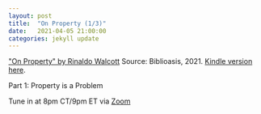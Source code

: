 ```yaml
---
layout: post
title:  "On Property (1/3)"
date:   2021-04-05 21:00:00
categories: jekyll update
---
```


["On Property" by Rinaldo Walcott](https://bookshop.org/books/on-property/9781771964074?aid=13448&listref=civic-tech-book-club-reading-list) Source: Biblioasis, 2021. [Kindle version here](https://www.amazon.com/Property-Field-Notes-Book-ebook/dp/B08K55GD3G/ref=tmm_kin_title_0?_encoding=UTF8&qid=&sr=).

Part 1: Property is a Problem

Tune in at 8pm CT/9pm ET via [Zoom](https://harvard.zoom.us/j/97704612486)

